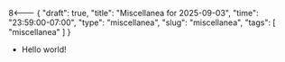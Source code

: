 8<--- { "draft": true, "title": "Miscellanea for 2025-09-03", "time": "23:59:00-07:00", "type": "miscellanea", "slug": "miscellanea", "tags": [ "miscellanea" ] }

- Hello world!
